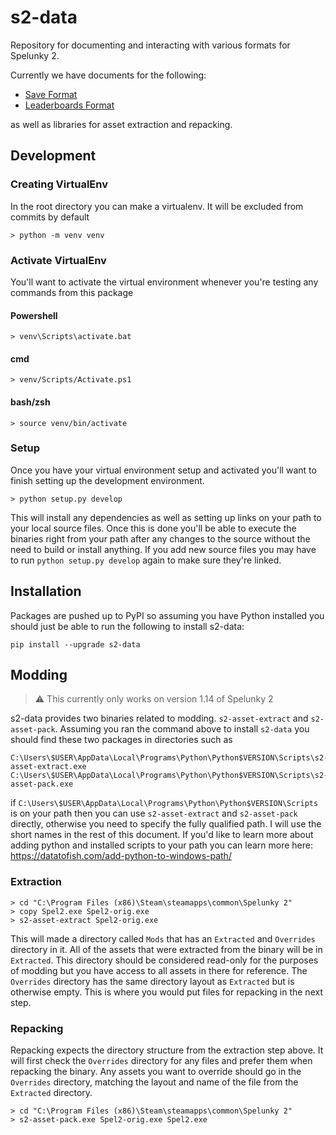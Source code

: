 # s2-data

Repository for documenting and interacting with various formats for Spelunky 2.

Currently we have documents for the following:
  * [Save Format](docs/save-format.md)
  * [Leaderboards Format](docs/leaderboards-format.md)
  
as well as libraries for asset extraction and repacking.
  
## Development

### Creating VirtualEnv
In the root directory you can make a virtualenv. It will be excluded from commits by default
```console
> python -m venv venv
```

### Activate VirtualEnv

You'll want to activate the virtual environment whenever you're testing any commands from this package

#### Powershell
```console
> venv\Scripts\activate.bat
```

#### cmd
```console
> venv/Scripts/Activate.ps1
```

#### bash/zsh
```console
> source venv/bin/activate
```

### Setup

Once you have your virtual environment setup and activated you'll want to finish setting up the development environment.

```console
> python setup.py develop
```

This will install any dependencies as well as setting up links on your path to your local source files. Once this is done
you'll be able to execute the binaries right from your path after any changes to the source without the need to build or
install anything. If you add new source files you may have to run `python setup.py develop` again to make sure they're linked.

## Installation

Packages are pushed up to PyPI so assuming you have Python installed you should just be able to run the following to install s2-data:

```console
pip install --upgrade s2-data
```

## Modding

> :warning: This currently only works on version 1.14 of Spelunky 2

s2-data provides two binaries related to modding. `s2-asset-extract` and `s2-asset-pack`. Assuming you ran the command above to
install `s2-data` you should find these two packages in directories such as

```
C:\Users\$USER\AppData\Local\Programs\Python\Python$VERSION\Scripts\s2-asset-extract.exe
C:\Users\$USER\AppData\Local\Programs\Python\Python$VERSION\Scripts\s2-asset-pack.exe
```

if `C:\Users\$USER\AppData\Local\Programs\Python\Python$VERSION\Scripts` is on your path then you can use `s2-asset-extract` and `s2-asset-pack` directly, otherwise you need to specify the fully qualified path. I will use the short names in the rest of this document. If you'd like to learn more about adding python and installed scripts to your path you can learn more here: https://datatofish.com/add-python-to-windows-path/

### Extraction

```console
> cd "C:\Program Files (x86)\Steam\steamapps\common\Spelunky 2"
> copy Spel2.exe Spel2-orig.exe
> s2-asset-extract Spel2-orig.exe
```

This will made a directory called `Mods` that has an `Extracted` and `Overrides` directory in it. All of the assets that were extracted from the binary will be in `Extracted`. This directory should be considered read-only for the purposes of modding but you have access to all assets in there for reference. The `Overrides` directory has the same directory layout as `Extracted` but is otherwise empty. This is where you would put files for repacking in the next step.

### Repacking

Repacking expects the directory structure from the extraction step above. It will first check the `Overrides` directory for any files and prefer them when repacking the binary. Any assets you want to override should go in the `Overrides` directory, matching the layout and name of the file from the `Extracted` directory.

```console
> cd "C:\Program Files (x86)\Steam\steamapps\common\Spelunky 2"
> s2-asset-pack.exe Spel2-orig.exe Spel2.exe
```
